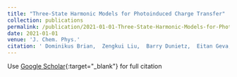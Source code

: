 ```yaml
---
title: "Three-State Harmonic Models for Photoinduced Charge Transfer"
collection: publications
permalink: /publication/2021-01-01-Three-State-Harmonic-Models-for-Photoinduced-Charge-Transfer
date: 2021-01-01
venue: 'J. Chem. Phys.'
citation: ' Dominikus Brian,  Zengkui Liu,  Barry Dunietz,  Eitan Geva,  Xiang Sun, &quot;Three-State Harmonic Models for Photoinduced Charge Transfer.&quot; J. Chem. Phys., 2021.'
---
```

Use [Google Scholar](https://scholar.google.com/scholar?q=Three+State+Harmonic+Models+for+Photoinduced+Charge+Transfer){:target="_blank"} for full citation